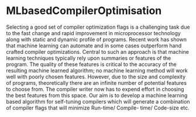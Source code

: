 # MLbasedCompilerOptimisation
Selecting a good set of compiler optimization flags is a challenging task due to the fast change and rapid improvement in microprocessor technology along with static and dynamic profile of programs. Recent work has shown that machine learning can automate and in some cases outperform hand crafted compiler optimizations. Central to such an approach is that machine learning techniques typically rely upon summaries or features of the program. The quality of these features is critical to the accuracy of the resulting machine learned algorithm; no machine learning method will work well with poorly chosen features. However, due to the size and complexity of programs, theoretically there are an infinite number of potential features to choose from. The compiler writer now has to expend effort in choosing the best features from this space. Our aim is to develop a machine learning based algorithm for self-tuning compilers which will generate a combination of compiler flags that will minimize Run-time/ Compile- time/ Code-size etc.
